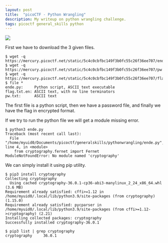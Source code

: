 ```yaml
---
layout: post
title:  "picoCTF - Python Wrangling"
description: My writeup on python wrangling challenge.
tags: picoctf general_skills python
---
```


![](https://i.imgur.com/WkwRyc0.png)

First we have to download the 3 given files.

```
$ wget -q https://mercury.picoctf.net/static/5c4c0cbfbc149f3b0fc55c26f36ee707/ende.py
$ wget -q https://mercury.picoctf.net/static/5c4c0cbfbc149f3b0fc55c26f36ee707/pw.txt
$ wget -q https://mercury.picoctf.net/static/5c4c0cbfbc149f3b0fc55c26f36ee707/flag.txt.en
$ file *
ende.py:     Python script, ASCII text executable
flag.txt.en: ASCII text, with no line terminators
pw.txt:      ASCII text
```

The first file is a python script, then we have a password file, and finally we have the flag in encrypted format.

If we try to run the python file we will get a module missing error.

```
$ python3 ende.py 
Traceback (most recent call last):
  File "/home/myuid0/Documents/picoctf/generalskills/pythonwrangling/ende.py", line 4, in <module>
    from cryptography.fernet import Fernet
ModuleNotFoundError: No module named 'cryptography'
```

We can simply install it using pip utility.

```
$ pip3 install cryptography
Collecting cryptography
  Using cached cryptography-36.0.1-cp36-abi3-manylinux_2_24_x86_64.whl (3.6 MB)
Requirement already satisfied: cffi>=1.12 in /home/myuid0/.local/lib/python3.9/site-packages (from cryptography) (1.15.0)
Requirement already satisfied: pycparser in /home/myuid0/.local/lib/python3.9/site-packages (from cffi>=1.12->cryptography) (2.21)
Installing collected packages: cryptography
Successfully installed cryptography-36.0.1
```

```
$ pip3 list | grep cryptography
cryptography     36.0.1
```
